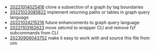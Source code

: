 - [20221014025416](/zet/20221014025416/README.md) clone a subsection of a graph by tag boundaries
- [20221023085822](/zet/20221023085822/README.md) implement returning paths or tables in graph query language
- [20221024215216](/zet/20221024215216/README.md) future enhancements to graph query language
- [20221103162623](/zet/20221103162623/README.md) move zetcmd to wrapper CLI and remove fzf subcommands from CLI
- [20230906043752](/zet/20230906043752/README.md) make it easy to work with and source this file from vim
